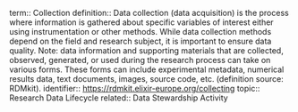 term:: Collection
definition:: Data collection (data acquisition) is the process where information is gathered about specific variables of interest either using instrumentation or other methods. While data collection methods depend on the field and research subject, it is important to ensure data quality. Note: data information and supporting materials that are collected, observed, generated, or used during the research process can take on various forms. These forms can include experimental metadata, numerical results data, text documents, images, source code, etc. (definition source: RDMkit).
identifier:: https://rdmkit.elixir-europe.org/collecting
topic:: Research Data Lifecycle
related:: Data Stewardship Activity
